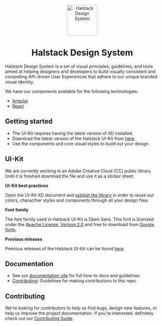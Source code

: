 <p align="center">
  <a href="https://developer.dxc.com/design/principles">
    <img alt="Halstack Design System" src="https://developer.dxc.com/static/media/halstack.08bea965.svg" width="100px" />
  </a>
</p>

<h1 align="center">
  Halstack Design System
</h1>

Halstack Design System is a set of visual principles, guidelines, 
and tools aimed at helping designers and developers to build visually 
consistent and compelling API-driven User Experiences that adhere 
to our unique branded visual identity. 

We have our components available for the following technologies:

- [Angular](https://github.com/dxc-technology/halstack-angular)
- [React](https://github.com/dxc-technology/halstack-react)

## Getting started

- The UI-Kit requires having the latest version of XD installed.
- Download the latest version of the Halstack UI-Kit from [here](https://github.com/dxc-technology/halstack-style-guide/tree/master/ui-kit).
- Use the components and core visual styles to build out your design.

## UI-Kit

We are currently working in an Adobe Creative Cloud (CC) public library. Until it is finished download the file and use it as a sticker sheet.

**UI-Kit best practices**

Open the UI-Kit XD document and [publish the library](https://www.adobe.com/products/xd/learn/design-systems/cloud-libraries/best-practices-creative-cloud-libraries.html) in order to reuse our colors, characther styles and components through all your design files.

**Font family**

The font family used in Halstack UI-Kit is Open Sans. This font is licensed under the [Apache License, Version 2.0](http://www.apache.org/licenses/LICENSE-2.0) and free to download from [Google fonts](https://fonts.google.com/specimen/Open+Sans?preview.text_type=custom).

**Previous releases**

Previous releases of the Halstack UI-Kit can be found [here](https://github.com/dxc-technology/halstack-style-guide/tree/master/previous-releases)


## Documentation

- See our [documentation site](https://developer.dxc.com/design/principles) for full how-to docs and guidelines
- [Contributing](CONTRIBUTING.md): Guidelines for making contributions
  to this repo.



## Contributing

We're looking for contributors to help us find bugs, design new features,
or help us improve the project documentation. If you're interested, definitely
check out our [Contributing Guide](CONTRIBUTING.md).
